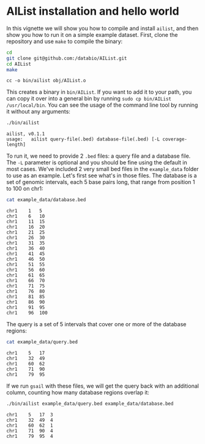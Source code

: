 
# AIList installation and hello world

In this vignette we will show you how to compile and install `ailist`, and then show you how to run it on a simple example dataset. First, clone the repository and use `make` to compile the binary:


```bash
cd
git clone git@github.com:/databio/AIList.git
cd AIList
make
```

```.output
cc -o bin/ailist obj/AIList.o

```

This creates a binary in `bin/AIList`. If you want to add it to your path, you can copy it over into a general bin by running `sudo cp bin/AIList /usr/local/bin`. You can see the usage of the command line tool by running it without any arguments:


```bash
./bin/ailist
```

```.output
ailist, v0.1.1
usage:   ailist query-file(.bed) database-file(.bed) [-L coverage-length] 

```

To run it, we need to provide 2 `.bed` files: a query file and a database file. The `-L` parameter is optional and you 
should be fine using the default in most cases. We've included 2 very small bed files in the `example_data` folder to use as an example. Let's first see what's in those files. The database is a set of genomic intervals, each 5 base pairs long, that range from position 1 to 100 on chr1:


```bash
cat example_data/database.bed
```

```.output
chr1	1	5	
chr1	6	10	
chr1	11	15	
chr1	16	20	
chr1	21	25	
chr1	26	30	
chr1	31	35	
chr1	36	40	
chr1	41	45	
chr1	46	50	
chr1	51	55	
chr1	56	60	
chr1	61	65	
chr1	66	70	
chr1	71	75	
chr1	76	80	
chr1	81	85	
chr1	86	90	
chr1	91	95	
chr1	96	100

```

The query is a set of 5 intervals that cover one or more of the database regions:


```bash
cat example_data/query.bed
```

```.output
chr1	5	17
chr1	32	49
chr1	60	62
chr1	71	90
chr1	79	95

```

If we run `gsail` with these files, we will get the query back with an additional column, counting how many database regions overlap it:


```bash
./bin/ailist example_data/query.bed example_data/database.bed
```

```.output
chr1	5	17	3
chr1	32	49	4
chr1	60	62	1
chr1	71	90	4
chr1	79	95	4

```


```bash

```


```bash

```
